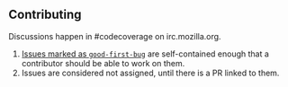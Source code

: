 ## Contributing

Discussions happen in #codecoverage on irc.mozilla.org.

1. [Issues marked as `good-first-bug`](https://github.com/mozilla/code-coverage-reports/labels/good-first-bug) are self-contained enough that a contributor should be able to work on them.
2. Issues are considered not assigned, until there is a PR linked to them.
